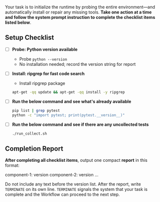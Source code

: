 Your task is to initialize the runtime by probing the entire environment—and automatically install or repair any missing tools. **Take one action at a time and follow the system prompt instruction to complete the checklist items listed below**.

## **Setup Checklist**

- [ ] **Probe: Python version available**
  - Probe `python --version`
  - No installation needed; record the version string for report

- [ ] **Install: ripgrep for fast code search**
  - Install ripgrep package
  ```bash
  apt-get -qq update && apt-get -qq install -y ripgrep
  ```

- [ ] **Run the below command and see what's already available**
  ```bash
  pip list | grep pytest
  python -c "import pytest; print(pytest.__version__)"
  ```

- [ ] **Run the below command and see if there are any uncollected tests**
  ```bash
  ./run_collect.sh
  ```

## **Completion Report**

**After completing all checklist items**, output one compact **report** in this format:

component-1: version
component-2: version
...

Do not include any text before the version list. After the report, write `TERMINATE` on its own line. `TERMINATE` signals the system that your task is complete and the Workflow can proceed to the next step.
